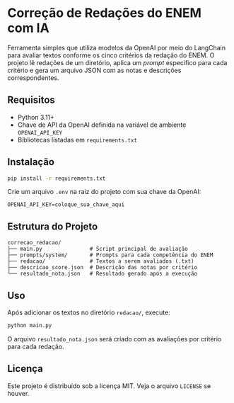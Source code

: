 # Correção de Redações do ENEM com IA

Ferramenta simples que utiliza modelos da OpenAI por meio do LangChain
para avaliar textos conforme os cinco critérios da redação do ENEM.
O projeto lê redações de um diretório, aplica um *prompt* específico
para cada critério e gera um arquivo JSON com as notas e descrições
correspondentes.

## Requisitos

- Python 3.11+
- Chave de API da OpenAI definida na variável de ambiente `OPENAI_API_KEY`
- Bibliotecas listadas em `requirements.txt`

## Instalação

```bash
pip install -r requirements.txt
```

Crie um arquivo `.env` na raiz do projeto com sua chave da OpenAI:

```env
OPENAI_API_KEY=coloque_sua_chave_aqui
```

## Estrutura do Projeto

```
correcao_redacao/
├── main.py               # Script principal de avaliação
├── prompts/system/       # Prompts para cada competência do ENEM
├── redacao/              # Textos a serem avaliados (.txt)
├── descricao_score.json  # Descrição das notas por critério
└── resultado_nota.json   # Resultado gerado após a execução
```

## Uso

Após adicionar os textos no diretório `redacao/`, execute:

```bash
python main.py
```

O arquivo `resultado_nota.json` será criado com as avaliações
por critério para cada redação.

## Licença

Este projeto é distribuído sob a licença MIT. Veja o arquivo `LICENSE`
se houver.